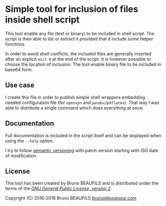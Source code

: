 # Simple tool for inclusion of files inside shell script

This tool enable any file (text or binary) to be included in shell script. The
script is then able to list or extract it provided that it include some helper
functions.

In order to avoid shell conflicts, the included files are generally inserted
after an explicit `exit 0` at the end of the script. It is however possible to
choose the location of inclusion. The tool enable binary file to be included
in base64 form.

## Use case

I create this file in order to publish simple shell wrappers embedding needed
configuration file (for `openvpn` and `pandoc`/`pdflatex`). That way I was
able to distribute a single command which does everything at once.

## Documentation

Full documentation is included in the script itself and can be displayed when
using the `--help` option.

I try to follow [semantic versioning](https://semver.org/) with patch version
starting with ISO date of modification.

## License

This tool has been created by Bruno BEAUFILS and is distributed under the
terms of the [*GNU General Public License, version 2*](GNU-GPL).

Copyright (C) 2016-2018 Bruno BEAUFILS <bruno@boulgour.com>
